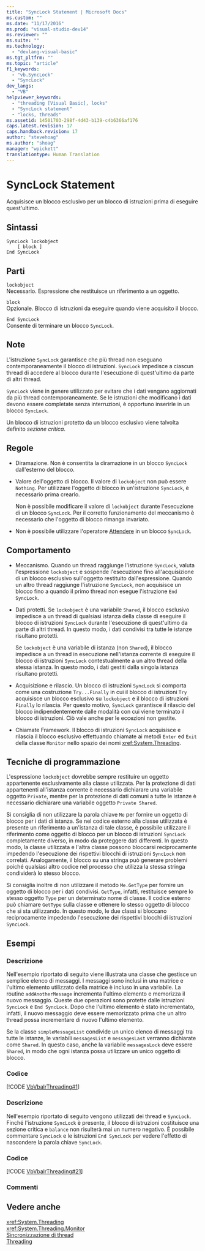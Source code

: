 ```yaml
---
title: "SyncLock Statement | Microsoft Docs"
ms.custom: ""
ms.date: "11/17/2016"
ms.prod: "visual-studio-dev14"
ms.reviewer: ""
ms.suite: ""
ms.technology: 
  - "devlang-visual-basic"
ms.tgt_pltfrm: ""
ms.topic: "article"
f1_keywords: 
  - "vb.SyncLock"
  - "SyncLock"
dev_langs: 
  - "VB"
helpviewer_keywords: 
  - "threading [Visual Basic], locks"
  - "SyncLock statement"
  - "locks, threads"
ms.assetid: 14501703-298f-4d43-b139-c4b6366af176
caps.latest.revision: 17
caps.handback.revision: 17
author: "stevehoag"
ms.author: "shoag"
manager: "wpickett"
translationtype: Human Translation
---
```

# SyncLock Statement
Acquisisce un blocco esclusivo per un blocco di istruzioni prima di eseguire quest'ultimo.  
  
## Sintassi  
  
```  
SyncLock lockobject  
    [ block ]  
End SyncLock  
```  
  
## Parti  
 `lockobject`  
 Necessario.  Espressione che restituisce un riferimento a un oggetto.  
  
 `block`  
 Opzionale.  Blocco di istruzioni da eseguire quando viene acquisito il blocco.  
  
 `End SyncLock`  
 Consente di terminare un blocco `SyncLock`.  
  
## Note  
 L'istruzione `SyncLock` garantisce che più thread non eseguano contemporaneamente il blocco di istruzioni.  `SyncLock` impedisce a ciascun thread di accedere al blocco durante l'esecuzione di quest'ultimo da parte di altri thread.  
  
 `SyncLock` viene in genere utilizzato per evitare che i dati vengano aggiornati da più thread contemporaneamente.  Se le istruzioni che modificano i dati devono essere completate senza interruzioni, è opportuno inserirle in un blocco `SyncLock`.  
  
 Un blocco di istruzioni protetto da un blocco esclusivo viene talvolta definito *sezione critica*.  
  
## Regole  
  
-   Diramazione.  Non è consentita la diramazione in un blocco `SyncLock` dall'esterno del blocco.  
  
-   Valore dell'oggetto di blocco.  Il valore di `lockobject` non può essere `Nothing`.  Per utilizzare l'oggetto di blocco in un'istruzione `SyncLock`, è necessario prima crearlo.  
  
     Non è possibile modificare il valore di `lockobject` durante l'esecuzione di un blocco `SyncLock`.  Per il corretto funzionamento del meccanismo è necessario che l'oggetto di blocco rimanga invariato.  
  
-   Non è possibile utilizzare l'operatore [Attendere](../../../visual-basic/language-reference/operators/await-operator.md) in un blocco `SyncLock`.  
  
## Comportamento  
  
-   Meccanismo.  Quando un thread raggiunge l'istruzione `SyncLock`, valuta l'espressione `lockobject` e sospende l'esecuzione fino all'acquisizione di un blocco esclusivo sull'oggetto restituito dall'espressione.  Quando un altro thread raggiunge l'istruzione `SyncLock`, non acquisisce un blocco fino a quando il primo thread non esegue l'istruzione `End SyncLock`.  
  
-   Dati protetti.  Se `lockobject` è una variabile `Shared`, il blocco esclusivo impedisce a un thread di qualsiasi istanza della classe di eseguire il blocco di istruzioni `SyncLock` durante l'esecuzione di quest'ultimo da parte di altri thread.  In questo modo, i dati condivisi tra tutte le istanze risultano protetti.  
  
     Se `lockobject` è una variabile di istanza \(non `Shared`\), il blocco impedisce a un thread in esecuzione nell'istanza corrente di eseguire il blocco di istruzioni `SyncLock` contestualmente a un altro thread della stessa istanza.  In questo modo, i dati gestiti dalla singola istanza risultano protetti.  
  
-   Acquisizione e rilascio.  Un blocco di istruzioni `SyncLock` si comporta come una costruzione `Try...Finally` in cui il blocco di istruzioni `Try` acquisisce un blocco esclusivo su `lockobject` e il blocco di istruzioni `Finally` lo rilascia.  Per questo motivo, `SyncLock` garantisce il rilascio del blocco indipendentemente dalle modalità con cui viene terminato il blocco di istruzioni.  Ciò vale anche per le eccezioni non gestite.  
  
-   Chiamate Framework.  Il blocco di istruzioni `SyncLock` acquisisce e rilascia il blocco esclusivo effettuando chiamate ai metodi `Enter` ed `Exit` della classe `Monitor` nello spazio dei nomi <xref:System.Threading>.  
  
## Tecniche di programmazione  
 L'espressione `lockobject` dovrebbe sempre restituire un oggetto appartenente esclusivamente alla classe utilizzata.  Per la protezione di dati appartenenti all'istanza corrente è necessario dichiarare una variabile oggetto `Private`, mentre per la protezione di dati comuni a tutte le istanze è necessario dichiarare una variabile oggetto `Private Shared`.  
  
 Si consiglia di non utilizzare la parola chiave `Me` per fornire un oggetto di blocco per i dati di istanza.  Se nel codice esterno alla classe utilizzata è presente un riferimento a un'istanza di tale classe, è possibile utilizzare il riferimento come oggetto di blocco per un blocco di istruzioni `SyncLock` completamente diverso, in modo da proteggere dati differenti.  In questo modo, la classe utilizzata e l'altra classe possono bloccarsi reciprocamente impedendo l'esecuzione dei rispettivi blocchi di istruzioni `SyncLock` non correlati.  Analogamente, il blocco su una stringa può generare problemi poiché qualsiasi altro codice nel processo che utilizza la stessa stringa condividerà lo stesso blocco.  
  
 Si consiglia inoltre di non utilizzare il metodo `Me.GetType` per fornire un oggetto di blocco per i dati condivisi.  `GetType`, infatti, restituisce sempre lo stesso oggetto `Type` per un determinato nome di classe.  Il codice esterno può chiamare `GetType` sulla classe e ottenere lo stesso oggetto di blocco che si sta utilizzando.  In questo modo, le due classi si bloccano reciprocamente impedendo l'esecuzione dei rispettivi blocchi di istruzioni `SyncLock`.  
  
## Esempi  
  
### Descrizione  
 Nell'esempio riportato di seguito viene illustrata una classe che gestisce un semplice elenco di messaggi.  I messaggi sono inclusi in una matrice e l'ultimo elemento utilizzato della matrice è incluso in una variabile.  La routine `addAnotherMessage` incrementa l'ultimo elemento e memorizza il nuovo messaggio.  Queste due operazioni sono protette dalle istruzioni `SyncLock` e `End SyncLock`. Dopo che l'ultimo elemento è stato incrementato, infatti, il nuovo messaggio deve essere memorizzato prima che un altro thread possa incrementare di nuovo l'ultimo elemento.  
  
 Se la classe `simpleMessageList` condivide un unico elenco di messaggi tra tutte le istanze, le variabili `messagesList` e `messagesLast` verranno dichiarate come `Shared`.  In questo caso, anche la variabile `messagesLock` deve essere `Shared`, in modo che ogni istanza possa utilizzare un unico oggetto di blocco.  
  
### Codice  
 [!CODE [VbVbalrThreading#1](../CodeSnippet/VS_Snippets_VBCSharp/VbVbalrThreading#1)]  
  
### Descrizione  
 Nell'esempio riportato di seguito vengono utilizzati dei thread e `SyncLock`.  Finché l'istruzione `SyncLock` è presente, il blocco di istruzioni costituisce una sezione critica e `balance` non risulterà mai un numero negativo.  È possibile commentare `SyncLock` e le istruzioni `End SyncLock` per vedere l'effetto di nascondere la parola chiave `SyncLock`.  
  
### Codice  
 [!CODE [VbVbalrThreading#21](../CodeSnippet/VS_Snippets_VBCSharp/VbVbalrThreading#21)]  
  
### Commenti  
  
## Vedere anche  
 <xref:System.Threading>   
 <xref:System.Threading.Monitor>   
 [Sincronizzazione di thread](../Topic/Thread%20Synchronization%20\(C%23%20and%20Visual%20Basic\).md)   
 [Threading](../Topic/Threading%20\(C%23%20and%20Visual%20Basic\).md)